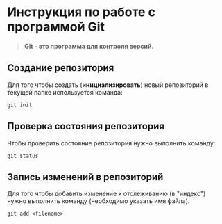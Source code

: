# Инструкция по работе с программой Git

>**Git - это программа для контроля версий.**

## Создание репозитория

Для того чтобы создать (**инициализировать**) новый репозиторий в текущей папке используется команда:

    git init

## Проверка состояния репозитория

Чтобы проверить состояние репозитория нужно выполнить команду:

    git status

## Запись изменений в репозиторий 

Для того чтобы добавить изменение к отслеживанию (в "индекс") нужно выполнить команду (необходимо указать имя файла). 

    git add <filename>